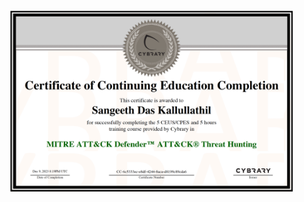 

<img src="https://github.com/sdkallullathil/mitre-cert/blob/4d64748b2e4f1fe7e94f25100f5ebdd0e5fa4484/cert-mitre.png" height="90%" width="90%" alt="Disk Sanitization Steps"/>
